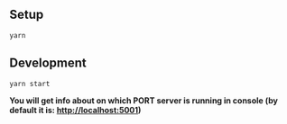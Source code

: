## Setup

```
yarn
```

## Development

```
yarn start
```

**You will get info about on which PORT server is running in console (by default it is: [http://localhost:5001](http://localhost:5001))**
